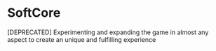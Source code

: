 # SoftCore
[DEPRECATED] Experimenting and expanding the game in almost any aspect to create an unique and fulfilling experience
